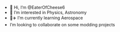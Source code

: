 - 👋 Hi, I’m @EaterOfCheese6
- 👀 I’m interested in Physics, Astronomy
- 🚀✈️ I’m currently learning Aerospace
- I’m looking to collaborate on some modding projects

<!---
EaterOfCheese6/EaterOfCheese6 is a ✨ special ✨ repository because its `README.md` (this file) appears on your GitHub profile.
You can click the Preview link to take a look at your changes.
--->
